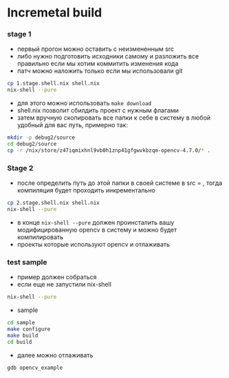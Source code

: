 # Incremetal build

### stage 1

- первый прогон можно оставить с неизмененным src 
- либо нужно подготовить исходники самому и разложить все правильно если мы хотим коммитить изменения кода
- патч можно наложить только если мы использовали git

```bash
cp 1.stage.shell.nix shell.nix
nix-shell --pure
```

- для этого можно использовать `make download`
- shell.nix позволит сбилдить проект с нужным флагами 
- затем вручную скопировать все папки к себе в систему в любой удобный для вас путь, примерно так:

```bash
mkdir -p debug2/source
cd debug2/source
cp -r /nix/store/z47iqmixhnl9vb0h1znp41gfgwvkbzqm-opencv-4.7.0/* .
```

### Stage 2

- после определить путь до этой папки в своей системе в src = , тогда компиляция будет проходить инкрементально

```bash
cp 2.stage.shell.nix shell.nix
nix-shell --pure
```

- в конце `nix-shell --pure` должен проинсталить вашу модифицированную opencv в систему и можно будет компилировать
- проекты которые используют opencv и отлаживать

### test sample

- пример должен собраться
- если еще не запустили nix-shell

```bash
nix-shell --pure
```
- sample

```bash
cd sample
make configure
make build
cd build
```
- далее можно отлаживать 

```
gdb opencv_example
```
